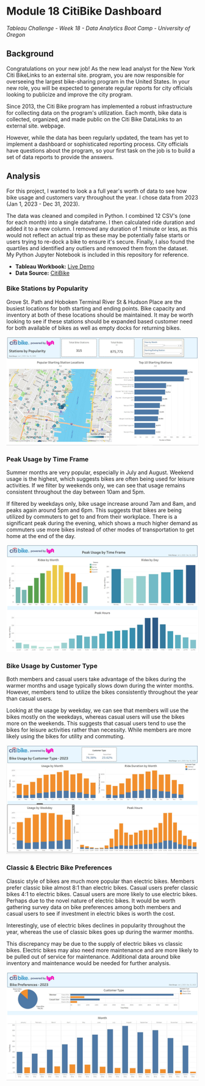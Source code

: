# Module 18 CitiBike Dashboard
*Tableau Challenge - Week 18 - Data Analytics Boot Camp - University of Oregon*

## Background
Congratulations on your new job! As the new lead analyst for the New York Citi BikeLinks to an external site. program, you are now responsible for overseeing the largest bike-sharing program in the United States. In your new role, you will be expected to generate regular reports for city officials looking to publicize and improve the city program.

Since 2013, the Citi Bike program has implemented a robust infrastructure for collecting data on the program's utilization. Each month, bike data is collected, organized, and made public on the Citi Bike DataLinks to an external site. webpage.

However, while the data has been regularly updated, the team has yet to implement a dashboard or sophisticated reporting process. City officials have questions about the program, so your first task on the job is to build a set of data reports to provide the answers.

## Analysis
For this project, I wanted to look a a full year's worth of data to see how bike usage and customers vary throughout the year.  I chose data from 2023 (Jan 1, 2023 - Dec 31, 2023).  

The data was cleaned and compiled in Python.  I combined 12 CSV's (one for each month) into a single dataframe.  I then calculated ride duration and added it to a new column.  I  removed any duration of 1 minute or less, as this would not reflect an actual trip as these may be potentially false starts or users trying to re-dock a bike to ensure it's secure.  Finally, I also found the quartiles and identified any outliers and removed them from the dataset.  
My Python Jupyter Notebook is included in this repository for reference.

- **Tableau Workbook:**  [Live Demo](https://public.tableau.com/app/profile/travis.cook3766/viz/Module18-CityBike/CitiBikebyLyft)
- **Data Source:**  [CitiBike](https://citibikenyc.com/system-data)



### Bike Stations by Popularity
Grove St. Path and Hoboken Terminal River St & Hudson Place are the busiest locations for both starting and ending points.  Bike capacity and inventory at both of these locations should be maintained.  It may be worth looking to see if these stations should be expanded based customer need for both available of bikes as well as empty docks for returning bikes.

![Bike Stations by Popularity](images/popular-stations.JPG)

### Peak Usage by Time Frame
Summer months are very popular, especially in July and August.  Weekend usage is the highest, which suggests bikes are often being used for leisure activities.  If we filter by weekends only, we can see that usage remains consistent throughout the day between 10am and 5pm.  

If filtered by weekdays only, bike usage increase around 7am and 8am, and peaks again around 5pm and 6pm.  This suggests that bikes are being utilized by commuters to get to and from their workplace.  There is a significant peak during the evening, which shows a much higher demand as commuters use more bikes instead of other modes of transportation to get home at the end of the day.

![](images/peak-usage.JPG)

### Bike Usage by Customer Type
Both members and casual users take advantage of the bikes during the warmer months and usage typically slows down during the winter months.  However, members tend to utilize the bikes consistently throughout the year than casual users.

Looking at the usage by weekday, we can see that members will use the bikes mostly on the weekdays, whereas casual users will use the bikes more on the weekends.  This suggests that casual users tend to use the bikes for leisure activities rather than necessity.  While members are more likely using the bikes for utility and commuting.

![Bike Usage by Customer Type](images/customer-type.JPG)

### Classic & Electric Bike Preferences
Classic style of bikes are much more popular than electric bikes.  Members prefer classic bike almost 8:1 than electric bikes.  Casual users prefer classic bikes 4:1 to electric bikes.  Casual users are more likely to use electric bikes.  Perhaps due to the novel nature of electric bikes.  It would be worth gathering survey data on bike preferences among both members and casual users to see if investment in electric bikes is worth the cost.

Interestingly, use of electric bikes declines in popularity throughout the year, whereas the use of classic bikes goes up during the warmer months.

This discrepancy may be due to the supply of electric bikes vs classic bikes.  Electric bikes may also need more maintenance and are more likely to be pulled out of service for maintenance.  Additional data around bike inventory and maintenance would be needed for further analysis.

![Classic & Electric Bike Preferences](images/bike-preferences.JPG)

